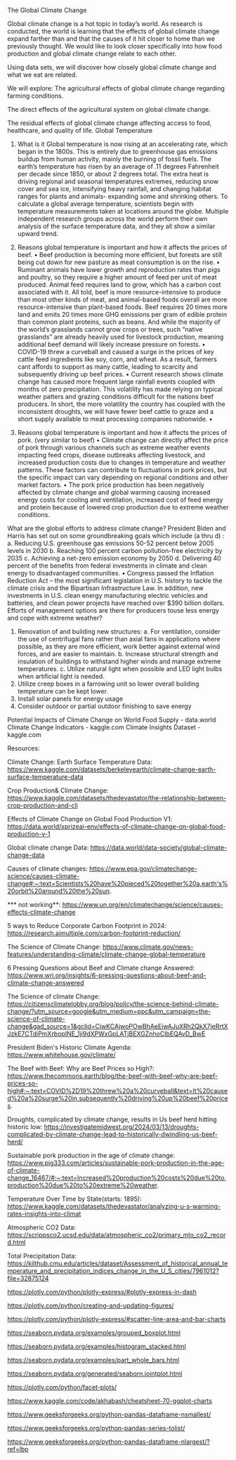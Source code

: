 The Global Climate Change 

Global climate change is a hot topic in today’s world. As research is conducted, the world is learning that the effects of global climate change expand farther than and that the causes of it hit closer to home than we previously thought. We would like to look closer specifically into how food production and global climate change relate to each other. 

Using data sets, we will discover how closely global climate change and what we eat are related.

We will explore: 
The agricultural effects of global climate change regarding farming conditions.

The direct effects of the agricultural system on global climate change.

The residual effects of global climate change affecting access to food, healthcare, and quality of life.
          Global Temperature 
1.	What is it
Global temperature is now rising at an accelerating rate, which began in the 1800s. This is entirely due to greenhouse gas emissions buildup from human activity, mainly the burning of fossil fuels. The earth’s temperature has risen by an average of .11 degrees Fahrenheit per decade since 1850, or about 2 degrees total. The extra heat is driving regional and seasonal temperatures extremes, reducing snow cover and sea ice, intensifying heavy rainfall, and changing habitat ranges for plants and animals- expanding some and shrinking others. To calculate a global average temperature, scientists begin with temperature measurements taken at locations around the globe. Multiple independent research groups across the world perform their own analysis of the surface temperature data, and they all show a similar upward trend. 

2.	Reasons global temperature is important and how it affects the prices of beef.
•	Beef production is becoming more efficient, but forests are still being cut down for new pasture as meat consumption is on the rise. 
•	Ruminant animals have lower growth and reproduction rates than pigs and poultry, so they require a higher amount of feed per unit of meat produced. Animal feed requires land to grow, which has a carbon cost associated with it. All told, beef is more resource-intensive to produce than most other kinds of meat, and animal-based foods overall are more resource-intensive than plant-based foods. Beef requires 20 times more land and emits 20 times more GHG emissions per gram of edible protein than common plant proteins, such as beans. And while the majority of the world’s grasslands cannot grow crops or trees, such “native grasslands” are already heavily used for livestock production, meaning additional beef demand will likely increase pressure on forests.
•	COVID-19 threw a curveball and caused a surge in the prices of key cattle feed ingredients like soy, corn, and wheat. As a result, farmers cant affords to support as many cattle, leading to scarcity and subsequently driving up beef prices. 
•	Current research shows climate change has caused more frequent large rainfall events coupled with months of zero precipitation. This volatility has made relying on typical weather patters and grazing conditions difficult for the nations beef producers. In short, the more volatility the country has coupled with the inconsistent droughts, we will have fewer beef cattle to graze and a short supply available to meat processing companies nationwide. 
•	
3.	Reasons global temperature is important and how it affects the prices of pork. (very similar to beef) 
•	Climate change can directly affect the price of pork through various channels such as extreme weather events impacting feed crops, disease outbreaks affecting livestock, and increased production costs due to changes in temperature and weather patterns. These factors can contribute to fluctuations in pork prices, but the specific impact can vary depending on regional conditions and other market factors. 
•	The pork price production has been negatively affected by climate change and global warming causing increased energy costs for cooling and ventilation, increased cost of feed energy and protein because of lowered crop production due to extreme weather conditions.



What are the global efforts to address climate change?
President Biden and Harris has set out on some groundbreaking goals which include (a thru d) : 
a.	Reducing U.S. greenhouse gas emissions 50-52 percent below 2005 levels in 2030
b.	Reaching 100 percent carbon pollution-free electricity by 2035
c.	Achieving a net-zero emission economy by 2050
d.	Delivering 40 percent of the benefits from federal investments in climate and clean energy to disadvantaged communities.
•	Congress passed the Inflation Reduction Act – the most significant legislation in U.S. history to tackle the climate crisis and the Bipartisan Infrastructure Law. In addition, new investments in U.S. clean energy manufacturing electric vehicles and batteries, and clean power projects have reached over $390 billion dollars. 
Efforts of management options are there for producers touse less energy and cope with extreme weather?
1.	Renovation of and building new structures:
a.	For ventilation, consider the use of centrifugal fans rather than axial fans in applications where possible, as they are more efficient, work better against external wind forces, and are easier to maintain.
b.	Increase structural strength and insulation of buildings to withstand higher winds and manage extreme temperatures.
c.	Utilize natural light when possible and LED light bulbs when artificial light is needed.
2.	Utilize creep boxes in a farrowing unit so lower overall building temperature can be kept lower.
3.	Install solar panels for energy usage 
4.	Consider outdoor or partial outdoor finishing to save energy



Potential Impacts of Climate Change on World Food Supply - data.world
Climate Change Indicators - kaggle.com
Climate Insights Dataset - kaggle.com



Resources:






Climate Change: Earth Surface Temperature Data: https://www.kaggle.com/datasets/berkeleyearth/climate-change-earth-surface-temperature-data 

Crop Production& Climate Change: https://www.kaggle.com/datasets/thedevastator/the-relationship-between-crop-production-and-cli 

Effects of Climate Change on Global Food Production V1: https://data.world/xprizeai-env/effects-of-climate-change-on-global-food-production-v-1 

Global climate change Data: https://data.world/data-society/global-climate-change-data

Causes of climate changes: https://www.epa.gov/climatechange-science/causes-climate-change#:~:text=Scientists%20have%20pieced%20together%20a,earth's%20orbit%20around%20the%20sun.

*** not working**: https://www.un.org/en/climatechange/science/causes-effects-climate-change 

5 ways to Reduce Corporate Carbon Footprint in 2024: https://research.aimultiple.com/carbon-footprint-reduction/

The Science of Climate Change: https://www.climate.gov/news-features/understanding-climate/climate-change-global-temperature

6 Pressing Questions about Beef and Climate change Answered: https://www.wri.org/insights/6-pressing-questions-about-beef-and-climate-change-answered

The Science of climate Change: https://citizensclimatelobby.org/blog/policy/the-science-behind-climate-change/?utm_source=google&utm_medium=ppc&utm_campaign=the-science-of-climate-change&gad_source=1&gclid=CjwKCAjwoPOwBhAeEiwAJuXRh2QkX7jeRrtXJzkE7CTdiPmXrbopINE_1ji9dXPWxGpLATjBEXGZnhoCIbEQAvD_BwE

President Biden's Historic Climate Agenda: https://www.whitehouse.gov/climate/

The Beef with Beef: Why are Beef Prices so High?: https://www.thecommons.earth/blog/the-beef-with-beef-why-are-beef-prices-so-high#:~:text=COVID%2D19%20threw%20a%20curveball&text=It%20caused%20a%20surge%20in,subsequently%20driving%20up%20beef%20prices.

Droughts, complicated by climate change, results in Us beef herd hitting historic low: https://investigatemidwest.org/2024/03/13/droughts-complicated-by-climate-change-lead-to-historically-dwindling-us-beef-herd/

Sustainable pork production in the age of climate change: https://www.pig333.com/articles/sustainable-pork-production-in-the-age-of-climate-change_16467/#:~:text=Increased%20production%20costs%20due%20to,production%20due%20to%20extreme%20weather.

Temperature Over Time by State(starts: 1895): https://www.kaggle.com/datasets/thedevastator/analyzing-u-s-warming-rates-insights-into-climat

Atmospheric CO2 Data: https://scrippsco2.ucsd.edu/data/atmospheric_co2/primary_mlo_co2_record.html

Total Precipitation Data: https://kilthub.cmu.edu/articles/dataset/Assessment_of_historical_annual_temperature_and_precipitation_indices_change_in_the_U_S_cities/7961012?file=32875124

https://plotly.com/python/plotly-express/#plotly-express-in-dash

https://plotly.com/python/creating-and-updating-figures/

https://plotly.com/python/plotly-express/#scatter-line-area-and-bar-charts

https://seaborn.pydata.org/examples/grouped_boxplot.html

https://seaborn.pydata.org/examples/histogram_stacked.html

https://seaborn.pydata.org/examples/part_whole_bars.html

https://seaborn.pydata.org/generated/seaborn.jointplot.html

https://plotly.com/python/facet-plots/

https://www.kaggle.com/code/akhabash/cheatsheet-70-ggplot-charts 

https://www.geeksforgeeks.org/python-pandas-dataframe-nsmallest/

https://www.geeksforgeeks.org/python-pandas-series-tolist/

https://www.geeksforgeeks.org/python-pandas-dataframe-nlargest/?ref=lbp

